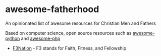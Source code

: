# awesome-fatherhood
An opinionated list of awesome resources for Christian Men and Fathers

Based on computer science, open source resources such as [awesome-python](https://github.com/vinta/awesome-python) and [awesome-php](https://github.com/ziadoz/awesome-php)

* [F3Nation](https://f3nation.com/) - F3 stands for Faith, Fitness, and Fellowship
